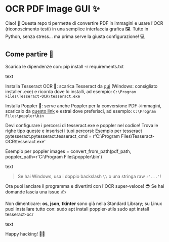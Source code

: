 # OCR PDF Image GUI ✨

Ciao! 👋 Questa repo ti permette di convertire PDF in immagini e usare l'OCR (riconoscimento testi) in una semplice interfaccia grafica 🖼️. Tutto in Python, senza stress… ma prima serve la giusta configurazione! 💻

## Come partire 🚀

Scarica le dipendenze con:
pip install -r requirements.txt

text

Installa Tesseract OCR 🦾: scarica Tesseract da [qui](https://github.com/tesseract-ocr/tesseract) (Windows: consigliato installer .exe) e ricorda dove lo installi, ad esempio: `C:\Program Files\Tesseract-OCR\tesseract.exe`

Installa Poppler 📄: serve anche Poppler per la conversione PDF→immagini, scaricalo da [questo link](http://blog.alivate.com.au/poppler-windows/) e estrai dove preferisci, ad esempio: `C:\Program Files\poppler\bin`

Devi configurare i percorsi di tesseract.exe e poppler nel codice! Trova le righe tipo queste e inserisci i tuoi percorsi:
Esempio per tesseract
pytesseract.pytesseract.tesseract_cmd = r'C:\Program Files\Tesseract-OCR\tesseract.exe'

Esempio per poppler
images = convert_from_path(pdf_path, poppler_path=r'C:\Program Files\poppler\bin')

text

> Se hai Windows, usa i doppio backslash `\\` o una stringa raw `r'...'`!

Ora puoi lanciare il programma e divertirti con l'OCR super-veloce! 😎 Se hai domande lascia una issue ✍️

Non dimenticare: **os**, **json**, **tkinter** sono già nella Standard Library; su Linux puoi installare tutto con:
sudo apt install poppler-utils
sudo apt install tesseract-ocr

text

Happy hacking! 🚦🧠
